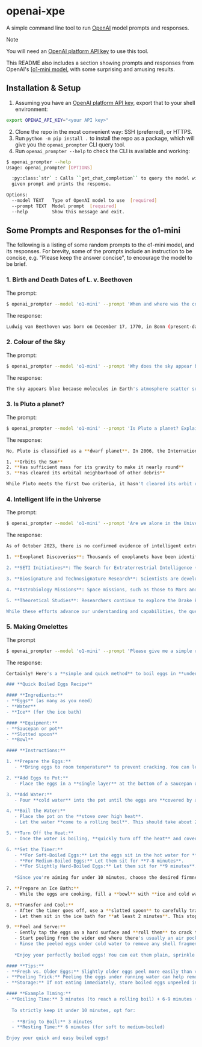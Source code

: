 # openai-xpe

A simple command line tool to run [OpenAI](https://openai.com/) model prompts and responses.

> [!Note]
> You will need an [OpenAI platform API key](https://platform.openai.com/docs/api-reference/authentication) to use this tool.

This README also includes a section showing prompts and responses from OpenAI's [[o1-mini model](https://platform.openai.com/docs/models#o1), with some surprising and amusing results.


Installation & Setup
--------------------

1. Assuming you have an [OpenAI platform API key](https://platform.openai.com/docs/api-reference/authentication), export that to your shell environment:
```bash
export OPENAI_API_KEY="<your API key>"
```
2. Clone the repo in the most convenient way: SSH (preferred), or HTTPS.
3. Run `python -m pip install .` to install the repo as a package, which will give you the `openai_prompter` CLI query tool.
4. Run `openai_prompter --help` to check the CLI is available and working:
```bash
$ openai_prompter --help
Usage: openai_prompter [OPTIONS]

  :py:class:`str` : Calls ``get_chat_completion`` to query the model with the
  given prompt and prints the response.

Options:
  --model TEXT   Type of OpenAI model to use  [required]
  --prompt TEXT  Model prompt  [required]
  --help         Show this message and exit.
```

Some Prompts and Responses for the o1-mini
------------------------------------------

The following is a listing of some random prompts to the o1-mini model, and its responses. For brevity, some of the prompts include an instruction to be concise, e.g. "Please keep the answer concise", to encourage the model to be brief.

### 1. Birth and Death Dates of L. v. Beethoven

The prompt:
```bash
$ openai_prompter --model 'o1-mini' --prompt 'When and where was the composer Ludwig van Beethoven born? When and where did he die? Please keep the answer concise.'
```

The response:
```bash
Ludwig van Beethoven was born on December 17, 1770, in Bonn (present-day Germany) and died on March 26, 1827, in Vienna, Austria.
```

### 2. Colour of the Sky

The prompt:
```bash
$ openai_prompter --model 'o1-mini' --prompt 'Why does the sky appear blue? Please keep the answer concise.'
```

The response:
```bash
The sky appears blue because molecules in Earth's atmosphere scatter sunlight. This scattering, known as Rayleigh scattering, is more effective at shorter (blue) wavelengths. As sunlight passes through the atmosphere, the blue light is scattered in all directions, making the sky appear blue to our eyes.
```

### 3. Is Pluto a planet?

The prompt:
```bash
$ openai_prompter --model 'o1-mini' --prompt 'Is Pluto a planet? Explain, but in a concise way'
```

The response:
```bash
No, Pluto is classified as a **dwarf planet**. In 2006, the International Astronomical Union redefined the criteria for planethood, requiring that a celestial body:

1. **Orbits the Sun**
2. **Has sufficient mass for its gravity to make it nearly round**
3. **Has cleared its orbital neighborhood of other debris**

While Pluto meets the first two criteria, it hasn't cleared its orbit of other objects in the Kuiper Belt. Therefore, it doesn't qualify as a full-fledged planet under the current definition.
```

### 4. Intelligent life in the Universe

The prompt:
```bash
$ openai_prompter --model 'o1-mini' --prompt 'Are we alone in the Universe? Please provide a concise summary of the latest findings on intelligent life in the Universe.'
```

The response:
```bash
As of October 2023, there is no confirmed evidence of intelligent extraterrestrial life. Ongoing research efforts continue to explore this possibility through various avenues:

1. **Exoplanet Discoveries**: Thousands of exoplanets have been identified, with a growing number situated in their star's habitable zone where conditions might support life.

2. **SETI Initiatives**: The Search for Extraterrestrial Intelligence (SETI) employs advanced radio telescopes and data analysis techniques to detect potential artificial signals from distant civilizations, but no definitive signals have been found yet.

3. **Biosignature and Technosignature Research**: Scientists are developing methods to identify signs of life or technological activity (biosignatures and technosignatures) in the atmospheres of exoplanets and other celestial bodies.

4. **Astrobiology Missions**: Space missions, such as those to Mars and the icy moons of Jupiter and Saturn, aim to discover microbial life forms or conditions that could support life.

5. **Theoretical Studies**: Researchers continue to explore the Drake Equation and the Fermi Paradox to understand the likelihood and distribution of intelligent life in the universe.

While these efforts advance our understanding and capabilities, the question of whether we are alone in the universe remains unanswered. The search continues, fueled by technological advancements and a deeper understanding of life's potential diversity.
```

### 5. Making Omelettes

The prompt
```bash
$ openai_prompter --model 'o1-mini' --prompt 'Please give me a simple recipe for boiling eggs in under 10 minutes.'
```

The response:
```bash
Certainly! Here's a **simple and quick method** to boil eggs in **under 10 minutes**. This method is perfect for achieving **soft to medium-boiled eggs** with set whites and slightly runny yolks.

### **Quick Boiled Eggs Recipe**

#### **Ingredients:**
- **Eggs** (as many as you need)
- **Water**
- **Ice** (for the ice bath)

#### **Equipment:**
- **Saucepan or pot**
- **Slotted spoon**
- **Bowl**

#### **Instructions:**

1. **Prepare the Eggs:**
   - **Bring eggs to room temperature** to prevent cracking. You can let them sit out for about 10 minutes or run them under warm water for a minute.

2. **Add Eggs to Pot:**
   - Place the eggs in a **single layer** at the bottom of a saucepan or pot. Avoid stacking them to ensure even cooking.

3. **Add Water:**
   - Pour **cold water** into the pot until the eggs are **covered by about 1 inch (2.5 cm)** of water.

4. **Boil the Water:**
   - Place the pot on the **stove over high heat**.
   - Let the water **come to a rolling boil**. This should take about 2-3 minutes depending on your stove and the number of eggs.

5. **Turn Off the Heat:**
   - Once the water is boiling, **quickly turn off the heat** and cover the pot with a **lid**.

6. **Set the Timer:**
   - **For Soft-Boiled Eggs:** Let the eggs sit in the hot water for **6 minutes**.
   - **For Medium-Boiled Eggs:** Let them sit for **7-8 minutes**.
   - **For Slightly Hard-Boiled Eggs:** Let them sit for **9 minutes**.
   
   *Since you're aiming for under 10 minutes, choose the desired firmness accordingly.*

7. **Prepare an Ice Bath:**
   - While the eggs are cooking, fill a **bowl** with **ice and cold water**.

8. **Transfer and Cool:**
   - After the timer goes off, use a **slotted spoon** to carefully transfer the eggs from the hot water to the **ice bath**.
   - Let them sit in the ice bath for **at least 2 minutes**. This stops the cooking process and makes peeling easier.

9. **Peel and Serve:**
   - Gently tap the eggs on a hard surface and **roll them** to crack the shell.
   - Start peeling from the wider end where there's usually an air pocket.
   - Rinse the peeled eggs under cold water to remove any shell fragments.
   
   *Enjoy your perfectly boiled eggs! You can eat them plain, sprinkle with a little salt and pepper, or use them in your favorite recipes.*

#### **Tips:**
- **Fresh vs. Older Eggs:** Slightly older eggs peel more easily than very fresh ones.
- **Peeling Trick:** Peeling the eggs under running water can help remove stubborn shell pieces.
- **Storage:** If not eating immediately, store boiled eggs unpeeled in the refrigerator for up to a week.

#### **Example Timing:**
- **Boiling Time:** 3 minutes (to reach a rolling boil) + 6-9 minutes (resting time) = **9-12 minutes total**
  
  To strictly keep it under 10 minutes, opt for:
  
  - **Bring to Boil:** 3 minutes
  - **Resting Time:** 6 minutes (for soft to medium-boiled)

Enjoy your quick and easy boiled eggs!
```
